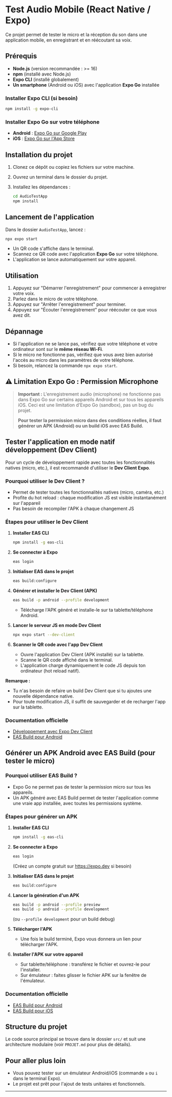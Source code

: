 # Test Audio Mobile (React Native / Expo)

Ce projet permet de tester le micro et la réception du son dans une application mobile, en enregistrant et en réécoutant sa voix.

## Prérequis

- **Node.js** (version recommandée : >= 16)
- **npm** (installé avec Node.js)
- **Expo CLI** (installé globalement)
- **Un smartphone** (Android ou iOS) avec l'application **Expo Go** installée

### Installer Expo CLI (si besoin)

```bash
npm install -g expo-cli
```

### Installer Expo Go sur votre téléphone

- **Android** : [Expo Go sur Google Play](https://play.google.com/store/apps/details?id=host.exp.exponent)
- **iOS** : [Expo Go sur l'App Store](https://apps.apple.com/app/expo-go/id982107779)

## Installation du projet

1. Clonez ce dépôt ou copiez les fichiers sur votre machine.
2. Ouvrez un terminal dans le dossier du projet.
3. Installez les dépendances :

   ```bash
   cd AudioTestApp
   npm install
   ```

## Lancement de l'application

Dans le dossier `AudioTestApp`, lancez :

```bash
npx expo start
```

- Un QR code s'affiche dans le terminal.
- Scannez ce QR code avec l'application **Expo Go** sur votre téléphone.
- L'application se lance automatiquement sur votre appareil.

## Utilisation

1. Appuyez sur "Démarrer l'enregistrement" pour commencer à enregistrer votre voix.
2. Parlez dans le micro de votre téléphone.
3. Appuyez sur "Arrêter l'enregistrement" pour terminer.
4. Appuyez sur "Écouter l'enregistrement" pour réécouter ce que vous avez dit.

## Dépannage

- Si l'application ne se lance pas, vérifiez que votre téléphone et votre ordinateur sont sur le **même réseau Wi-Fi**.
- Si le micro ne fonctionne pas, vérifiez que vous avez bien autorisé l'accès au micro dans les paramètres de votre téléphone.
- Si besoin, relancez la commande `npx expo start`.

## ⚠️ Limitation Expo Go : Permission Microphone

> **Important :**
> L'enregistrement audio (microphone) ne fonctionne pas dans Expo Go sur certains appareils Android et sur tous les appareils iOS. Ceci est une limitation d'Expo Go (sandbox), pas un bug du projet.
>
> **Pour tester la permission micro dans des conditions réelles, il faut générer un APK (Android) ou un build iOS avec EAS Build.**

## Tester l'application en mode natif développement (Dev Client)

Pour un cycle de développement rapide avec toutes les fonctionnalités natives (micro, etc.), il est recommandé d'utiliser le **Dev Client Expo**.

### Pourquoi utiliser le Dev Client ?

- Permet de tester toutes les fonctionnalités natives (micro, caméra, etc.)
- Profite du hot reload : chaque modification JS est visible instantanément sur l'appareil
- Pas besoin de recompiler l'APK à chaque changement JS

### Étapes pour utiliser le Dev Client

1. **Installer EAS CLI**

   ```bash
   npm install -g eas-cli
   ```

2. **Se connecter à Expo**

   ```bash
   eas login
   ```

3. **Initialiser EAS dans le projet**

   ```bash
   eas build:configure
   ```

4. **Générer et installer le Dev Client (APK)**

   ```bash
   eas build -p android --profile development
   ```

   - Télécharge l'APK généré et installe-le sur ta tablette/téléphone Android.
5. **Lancer le serveur JS en mode Dev Client**

   ```bash
   npx expo start --dev-client
   ```

6. **Scanner le QR code avec l'app Dev Client**
   - Ouvre l'application Dev Client (APK installé) sur la tablette.
   - Scanne le QR code affiché dans le terminal.
   - L'application charge dynamiquement le code JS depuis ton ordinateur (hot reload natif).

**Remarque :**

- Tu n'as besoin de refaire un build Dev Client que si tu ajoutes une nouvelle dépendance native.
- Pour toute modification JS, il suffit de sauvegarder et de recharger l'app sur la tablette.

### Documentation officielle

- [Développement avec Expo Dev Client](https://docs.expo.dev/clients/installation/)
- [EAS Build pour Android](https://docs.expo.dev/build/android/)

## Générer un APK Android avec EAS Build (pour tester le micro)

### Pourquoi utiliser EAS Build ?

- Expo Go ne permet pas de tester la permission micro sur tous les appareils.
- Un APK généré avec EAS Build permet de tester l'application comme une vraie app installée, avec toutes les permissions système.

### Étapes pour générer un APK

1. **Installer EAS CLI**

   ```bash
   npm install -g eas-cli
   ```

2. **Se connecter à Expo**

   ```bash
   eas login
   ```

   (Créez un compte gratuit sur <https://expo.dev> si besoin)
3. **Initialiser EAS dans le projet**

   ```bash
   eas build:configure
   ```

4. **Lancer la génération d'un APK**

   ```bash
   eas build -p android --profile preview
   eas build -p android --profile development
   ```

   (ou `--profile development` pour un build debug)
5. **Télécharger l'APK**
   - Une fois le build terminé, Expo vous donnera un lien pour télécharger l'APK.
6. **Installer l'APK sur votre appareil**
   - Sur tablette/téléphone : transférez le fichier et ouvrez-le pour l'installer.
   - Sur émulateur : faites glisser le fichier APK sur la fenêtre de l'émulateur.

### Documentation officielle

- [EAS Build pour Android](https://docs.expo.dev/build/android/)
- [EAS Build pour iOS](https://docs.expo.dev/build/ios/)

## Structure du projet

Le code source principal se trouve dans le dossier `src/` et suit une architecture modulaire (voir `PROJET.md` pour plus de détails).

## Pour aller plus loin

- Vous pouvez tester sur un émulateur Android/iOS (commande `a` ou `i` dans le terminal Expo).
- Le projet est prêt pour l'ajout de tests unitaires et fonctionnels.

---
